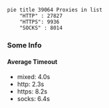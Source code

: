 
```mermaid
pie title 39064 Proxies in list
    "HTTP" : 27827
    "HTTPS": 9936
    "SOCKS" : 8014
```

### Some Info
#### Average Timeout

- mixed: 4.0s
- http: 2.3s
- https: 8.2s
- socks: 6.4s